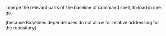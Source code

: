 I merge the relevant parts of the baseline of command shell, to load in one go.

(because Baselines dependencies do not allow for relative addressing for the repository)